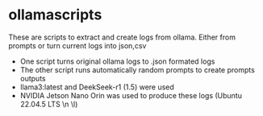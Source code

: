 # ollamascripts
These are scripts to extract and create logs from ollama. Either from prompts or turn current logs into json,csv

- One script turns original ollama logs to .json formated logs
- The other script runs automatically random prompts to create prompts outputs
- llama3:latest and DeekSeek-r1 (1.5) were used
- NVIDIA Jetson Nano Orin was used to produce these logs (Ubuntu 22.04.5 LTS \n \l)
